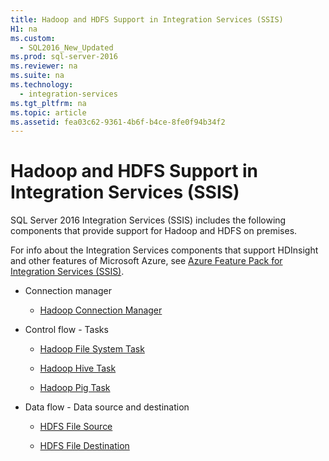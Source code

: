 ```yaml
---
title: Hadoop and HDFS Support in Integration Services (SSIS)
H1: na
ms.custom: 
  - SQL2016_New_Updated
ms.prod: sql-server-2016
ms.reviewer: na
ms.suite: na
ms.technology: 
  - integration-services
ms.tgt_pltfrm: na
ms.topic: article
ms.assetid: fea03c62-9361-4b6f-b4ce-8fe0f94b34f2
---
```

# Hadoop and HDFS Support in Integration Services (SSIS)
  SQL Server 2016 Integration Services \(SSIS\) includes the following components that provide support for Hadoop and HDFS on premises.  
  
 For info about the Integration  Services components that support HDInsight and other features of Microsoft Azure, see [Azure Feature Pack for Integration Services &#40;SSIS&#41;](../../Topics/TopicNameNotContainA/Azure-Feature-Pack-for-Integration-Services--SSIS-.md).  
  
-   Connection manager  
  
    -   [Hadoop Connection Manager](../../Topics/TopicNameNotContainA/Hadoop-Connection-Manager.md)  
  
-   Control flow \- Tasks  
  
    -   [Hadoop File System Task](../../Topics/TopicNameNotContainA/Hadoop-File-System-Task.md)  
  
    -   [Hadoop Hive Task](../../Topics/TopicNameNotContainA/Hadoop-Hive-Task.md)  
  
    -   [Hadoop Pig Task](../../Topics/TopicNameNotContainA/Hadoop-Pig-Task.md)  
  
-   Data flow \- Data source and destination  
  
    -   [HDFS File Source](../../Topics/TopicNameNotContainA/HDFS-File-Source.md)  
  
    -   [HDFS File Destination](../../Topics/TopicNameNotContainA/HDFS-File-Destination.md)  
  
  